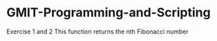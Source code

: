 # GMIT-Programming-and-Scripting
Exercise 1 and 2
  This function returns the nth Fibonacci number
  
